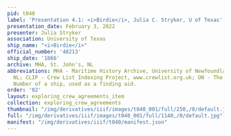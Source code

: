 ```yaml
---
pid: t040
label: 'Presentation 4.1: <i>Birdie</i>, Julia C. Stryker, U of Texas'
presentation_date: February 3, 2022
presenter: Julia Stryker
association: University of Texas
ship_name: "<i>Birdie</i>"
official_number: '48213'
ship_date: '1866'
archive: MHA, St. John's, NL
abbreviations: MHA - Maritime History Archive, University of Newfoundland, St. John's
  NL; CLIP - Crew List Indexing Project, www.crewlist.org.uk; ON - The permanent Official
  Number of a ship, used as a finding aid.
order: '02'
layout: exploring_crew_agreements_item
collection: exploring_crew_agreements
thumbnail: "/img/derivatives/iiif/images/t040_001/full/250,/0/default.jpg"
full: "/img/derivatives/iiif/images/t040_001/full/1140,/0/default.jpg"
manifest: "/img/derivatives/iiif/t040/manifest.json"
---
```

